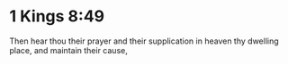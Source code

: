 # 1 Kings 8:49

Then hear thou their prayer and their supplication in heaven thy dwelling place, and maintain their cause,